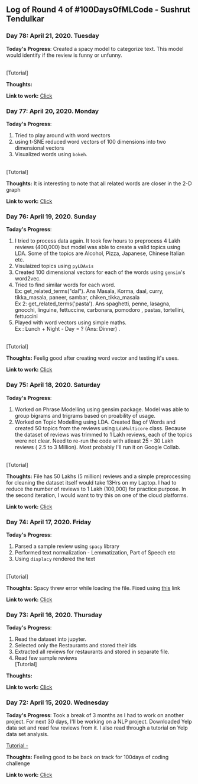 ## Log of Round 4 of #100DaysOfMLCode - Sushrut Tendulkar

### Day 78: April 21, 2020. Tuesday

**Today's Progress**: 
Created a spacy model to categorize text. This model would identify if the review is funny or unfunny. 

<br> [Tutorial] <br>

**Thoughts:** 

**Link to work:** [Click](https://github.com/sushtend/100-days-of-ml-code/commit/3f3bf3037a002b9b9390d2a4894fa0e07651e1e4)


### Day 77: April 20, 2020. Monday

**Today's Progress**: 
1. Tried to play around with word wectors
2. using t-SNE reduced word vectors of 100 dimensions into two dimensional vectors
3. Visualized words using `bokeh`. 

<br> [Tutorial] <br>

**Thoughts:** It is interesting to note that all related words are closer in the 2-D graph

**Link to work:** [Click](https://github.com/sushtend/100-days-of-ml-code/commit/9c34695d00192567e8bde22396ebf76916a9be83)


### Day 76: April 19, 2020. Sunday

**Today's Progress**: 
1. I tried to process data again. It took few hours to preprocess 4 Lakh reviews (400,000) but model was able to create a valid topics using LDA. Some of the topics are Alcohol, Pizza, Japanese, Chinese Italian etc. 
2. Visulaized topics using `pyLDAvis`
3. Created 100 dimensional vectors for each of the words using `gensim`'s word2vec.  
4. Tried to find similar words for each word. 
<br>Ex: get_related_terms("dal"). Ans Masala, Korma, daal, curry, tikka_masala, paneer, sambar, chiken_tikka_masala
<br>Ex 2: get_related_terms('pasta'). Ans spaghetti, penne, lasagna, gnocchi, linguine, fettuccine, carbonara, pomodoro         , pastas, tortellini, fettuccini     
4. Played with word vectors using simple maths. 
<br>Ex : Lunch + Night - Day = ? (Ans: Dinner) . 


<br> [Tutorial] <br>

**Thoughts:** Feelig good after creating word vector and testing it's uses.

**Link to work:** [Click](https://github.com/sushtend/100-days-of-ml-code/commit/25c8c2411d6376ffbcd85fe5f2236af0c4242d43)



### Day 75: April 18, 2020. Saturday

**Today's Progress**: 
1. Worked on Phrase Modelling using gensim package. Model was able to group bigrams and trigrams based on proability of usage.
2. Worked on Topic Modelling using LDA. Created Bag of Words and created 50 topics from the reviews using `LdaMulticore` class. Because the dataset of reviews was trimmed to 1 Lakh reviews, each of the topics were not clear. Need to re-run the code with atleast 25 - 30 Lakh reviews ( 2.5 to 3 Million). Most probably I'll run it on Google Collab. 


<br> [Tutorial] <br>

**Thoughts:** File has 50 Lakhs (5 million) reviews and a simple preprocessing for cleaning the dataset itself would take 13Hrs on my Laptop. I had to reduce the number of reviews to 1 Lakh (100,000) for practice purpose. In the second iteration, I would want to try this on one of the cloud platforms. 

**Link to work:** [Click](https://github.com/sushtend/100-days-of-ml-code/commit/86fca709eac035e99234aa7e16e6627b46deff43)


### Day 74: April 17, 2020. Friday

**Today's Progress**: 
1. Parsed a sample review using `spacy` library
2. Performed text normalization -  Lemmatization, Part of Speech etc
3. Using `displacy` rendered the text

<br> [Tutorial] <br>

**Thoughts:** Spacy threw error while loading the file. Fixed using [this](https://github.com/explosion/spaCy/issues/4577) link

**Link to work:** [Click](https://github.com/sushtend/100-days-of-ml-code/commit/0df39468e3abc0ada3fc9b94adb55c296b6b9ade)

### Day 73: April 16, 2020. Thursday

**Today's Progress**: 
1. Read the dataset into jupyter. 
2. Selected only the Restaurants and stored their ids
3. Extracted all reviews for restaurants and stored in separate file.
4. Read few sample reviews
<br> [Tutorial] <br>

**Thoughts:** 

**Link to work:** [Click](https://github.com/sushtend/100-days-of-ml-code/commit/f453362c773beae659d58da09b70349a36af5cad)

### Day 72: April 15, 2020. Wednesday

**Today's Progress**: Took a break of 3 months as I had to work on another project. For next 30 days, I'll be working on a NLP project. Downloaded Yelp data set and read few reviews from it. I also read through a tutorial on Yelp data set analysis. 

[Tutorial - ](https://www.youtube.com/watch?v=6zm9NC9uRkk) <br>

**Thoughts:** Feeling good to be back on track for 100days of coding challenge

**Link to work:** [Click]()
